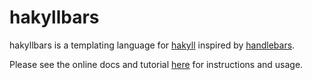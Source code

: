 # hakyllbars

hakyllbars is a templating language for [hakyll](https://jaspervdj.be/hakyll/) inspired by [handlebars](https://handlebarsjs.com/).

Please see the online docs and tutorial [here](https://keywordsalad.github.io/hakyllbars) for instructions and usage.

